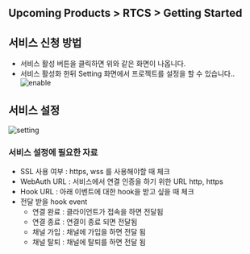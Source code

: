 ## Upcoming Products > RTCS > Getting Started
## 서비스 신청 방법
* 서비스 활성 버튼을 클릭하면 위와 같은 화면이 나옵니다.
* 서비스 활성화 한뒤 Setting 화면에서 프로젝트를 설정을 할 수 있습니다..
![enable](http://static.toastoven.net/prod_rtcs/main.png)

## 서비스 설정
![setting](http://static.toastoven.net/prod_rtcs/setting.png)
### 서비스 설정에 필요한 자료
- SSL 사용 여부 : https, wss 를 사용해야할 때 체크
- WebAuth URL : 서비스에서 연결 인증을 하기 위한 URL http, https
- Hook URL : 아래 이벤트에 대한 hook을 받고 싶을 때 체크
- 전달 받을 hook event
  - 연결 완료 : 클라이언트가 접속을 하면 전달됨
  - 연결 종료 : 연결이 종료 되면 전달됨
  - 채널 가입 : 채널에 가입을 하면 전달 됨
  - 채널 탈퇴 : 채널에 탈퇴를 하면 전달 됨
